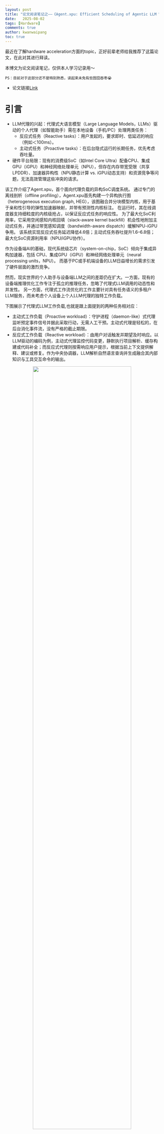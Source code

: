 ```yaml
---
layout: post
title: "论文阅读笔记之——《Agent.xpu: Efficient Scheduling of Agentic LLM Workloads on Heterogeneous SoC》" 
date:   2025-08-02
tags: [Hardware]
comments: true
author: kwanwaipang
toc: true
---
```



<!-- * 目录
{:toc} -->

最近在了解hardware acceleration方面的topic，正好前辈老师给我推荐了这篇论文，在此对其进行拜读。

本博文为论文阅读笔记，仅供本人学习记录用～

~~~
PS：目前对于这部分还不是特别熟悉，读起来未免有些囫囵吞枣😭
~~~

* 论文链接[Link](https://arxiv.org/pdf/2506.24045)


<!-- !!!!!!!!!!!!!!!!!!!!!!!!!!!!!!!!!!!!!!!!!!!!!!!!!!!!!!!!!!!!!!!!!!!!!!!!!!!!!!!!!!!!!!!!!!!!!!!!!!!!!!!!!!!!!!!!!!!!!!!!!!! -->
# 引言

* LLM代理的兴起：代理式大语言模型（Large Language Models，LLMs）驱动的个人代理（如智能助手）需在本地设备（手机/PC）处理两类任务：
    * 反应式任务（Reactive tasks）：用户发起的，要求即时、低延迟的响应（例如＜100ms）。
    * 主动式任务（Proactive tasks）：在后台隐式运行的长期任务，优先考虑吞吐量。
* 硬件平台局限：现有的消费级SoC（如Intel Core Ultra）配备CPU、集成GPU（iGPU）和神经网络处理单元（NPU），但存在内存带宽受限（共享LPDDR）、加速器异构性（NPU静态计算 vs. iGPU动态支持）和资源竞争等问题，无法高效管理这些冲突的请求。

该工作介绍了Agent.xpu，首个面向代理负载的异构SoC调度系统。
通过专门的离线剖析（offline profiling），Agent.xpu首先构建一个异构执行图（heterogeneous execution graph, HEG），该图融合并分块模型内核，用于基于亲和性引导的弹性加速器映射，并带有预测性内核标注。
在运行时，其在线调度器支持细粒度的内核级抢占，以保证反应式任务的响应性。
为了最大化SoC利用率，它采用空闲感知内核回填（slack-aware kernel backfill）机会性地附加主动式任务，并通过带宽感知调度（bandwidth-aware dispatch）缓解NPU-iGPU争用。
该系统实现反应式任务延迟降低4.6倍；主动式任务吞吐提升1.6–6.8倍；最大化SoC资源利用率（NPU/iGPU协作）。

作为设备端AI的基础，现代系统级芯片（system-on-chip，SoC）倾向于集成异构加速器，包括
CPU、集成GPU（iGPU）和神经网络处理单元（neural processing units，NPU）。
而基于PC或手机端设备的LLM日益增长的需求引发了硬件层面的激烈竞争。

然而，现实世界的个人助手与设备端LLM之间的差距仍在扩大。一方面，现有的设备端推理优化工作专注于孤立的推理任务，忽略了代理式LLM调用的动态性和并发性。
另一方面，代理式工作流优化的工作主要针对具有任务语义的多租户LLM服务，而未考虑个人设备上个人LLM代理的独特工作负载。

下图展示了代理式LLM工作负载,也就是跟上面提到的两种任务相对应：
* 主动式工作负载（Proactive workload）：守护进程（daemon-like）式代理监听预定事件信号并据此采取行动，无需人工干预。主动式代理是轻松的，在后台消化事件流，没有严格的截止期限。
* 反应式工作负载（Reactive workload）：由用户对话触发并期望及时响应。以LLM驱动的编码为例，主动式代理监控代码变更，静默执行项目解析、缓存构建或代码补全；而反应式代理则按需响应用户提示，根据当前上下文提供解释、建议或修复。作为中央协调器，LLM解析自然语言查询并生成融合其内部知识与工具交互命令的输出。

<div align="center">
  <img src="../images/微信截图_20250802190855.png" width="80%" />
<figcaption>  
</figcaption>
</div>

这两个混合的工作负载在高效执行上面临以下的挑战：
1. LLM的动态特性与加速器的硬件刚性之间存在不匹配。NPU擅长处理静态的、预编译的计算图，但难以应对LLM推理固有的可变序列长度问题；而更灵活的iGPU则面临较低能效和图形任务干扰的问题。
2. 共享内存SoC上受限的内存资源和带宽争用造成了关键瓶颈，导致性能下降，尤其是在延迟敏感型（latency-sensitive）和吞吐量导向型（throughput-oriented）任务并发运行时。
3. 当前的异构SoC运行时，为代理式工作负载提供的抽象不足，缺乏对细粒度抢占、优先级调度和动态批处理（dynamic batching）的原生支持，而这些对于高效地共置（co-locate）反应式和主动式任务是必需的。

针对现有的这些主流推理引擎的缺陷（孤立推理设计，无法协调混合负载）。本文提出的Agent.xpu以在异构SoC上高效调度代理式LLM工作负载。
在高动态性、资源受限的异构SoC上，同时保障反应式任务的低延迟与主动式任务的高吞吐。
其设计的关键在于理解并协调不同的主动式和反应式任务，将它们智能地映射到底层硬件上，以平衡延迟、吞吐量和能效。

主要贡献点如下：
1. 系统性地分析了代理式LLM工作负载的独特特性，量化了现代异构SoC上的算子-XPU亲和性（operator-XPU affinity）、内存争用（memory contention）、批处理效应（batching effects）以及主动-反应式干扰（proactive-reactive interference）。
2. 异构执行图（heterogeneous execution graph, HEG）：一种以异构为中心的计算抽象，用于弹性XPU映射。它支持一种原则性的、异构的预填充（prefill）和解码（decode）阶段分解（disaggregation）方法，跨越NPU和iGPU，以利用加速器优势并减轻干扰。
    * 弹性核映射：将LLM算子按亲和性分组（如GEMM→NPU、MHA→iGPU），支持运行时动态绑定。
    * 预填充-解码解耦：预填充（计算密集型）优先分派至NPU，解码（内存密集型）由iGPU处理，避免阶段干扰。
    * 分块优化：长序列拆分为固定大小块（如4096 tokens），适应NPU静态编译需求（详见图3）。
3. 在线调度器（online scheduler）：结合了用于保证反应式响应性的细粒度内核级抢占机制，以及用于主动式任务工作守恒（work conserving）的空闲感知回填（slack-aware backfill）机制。其内置的XPU协调器（XPU coordinator）实现自适应内核分派（adaptive kernel dispatch），以避免带宽争用、减少流水线气泡（pipeline bubbles）并最大化系统吞吐量。
    * 细粒度抢占：在核边界（非迭代级）保存上下文（KV缓存指针），实现反应式任务即时响应（＜100ms）
    * 空闲感知回填（Slack-Aware Backfill）：利用反应式任务空闲间隙（如iGPU内存等待期），动态附加主动式任务。
    * 带宽争用管理：实时监测DRAM压力，按阈值调度核并发。
    * 统一内存架构优化：消除CPU-加速器间数据拷贝，通过指针传递实现零开销上下文切换。

# 背景介绍

## 异构SoC (Heterogeneous SoC)

异构SoC跨越移动、笔记本和边缘平台，具有如图2所示的类似架构。

<div align="center">
  <img src="../images/微信截图_20250802192056.png" width="80%" />
<figcaption>  
</figcaption>
</div>

其内存层次结构与配备独立加速器（discrete accelerators）的大型异构系统显著不同。
CPU、iGPU和NPU共享系统物理内存，这避免了主机内存与设备之间的数据传输。
* 与独立GPU类似，iGPU由SIMT（单指令多线程）计算单元组成。但它们未配备专用的显存（VRAM）；而是使用一部分系统内存。
* NPU专门为张量运算设计，与iGPU相比具有相当的并行性和更优的能效。大多数NPU的基本构建块是空间处理单元（spatial processing element, PE）阵列，每个PE每个时钟周期执行一次乘加（multiply-and-add）操作。NPU也共享系统内存，并具有有限的片上暂存SRAM（scratchpad SRAM）。


## LLM推理: 从云端到个人设备端

LLM推理通常分为两个阶段：
1. 预填充（Prefill）处理整个输入提示（prompt）以生成首个输出token和键值（KV）缓存；
2. 解码（Decode）则逐个token地生成后续输出，利用并更新KV缓存。解码阶段通常占据大部分推理时间，尤其是在生成长文本时。

## 异构SoC与代理服务之间的Gap
* 模型动态性与硬件刚性不匹配：LLM处理任意大小的用户输入序列，但是主流的NPU都是处理具有静态形状的预定义神经网络（NN）运算而设计的。
* 受限的内存资源和带宽争用：PU和iGPU通常在有限的片上SRAM下运行，并严重依赖外部DRAM，而DRAM既是共享的又是带宽受限的。这限制了内核大小、上下文长度（context length）和批处理维度（batch dimensions）——这些对于服务吞吐量至关重要。此外，NPU和iGPU同时访问DDR会产生争用，从而拖慢并发请求。在处理混合代理式工作负载时，这个瓶颈会加剧：当内存受限（memory-bound）的解码阶段的主动式任务挤占DDR带宽时，延迟敏感的反应式请求在任何加速器上都会延迟。
* 代理式工作负载的运行时抽象（abstraction）不足：大多数异构SoC运行时针对无状态（stateless）、离线（offline）工作负载进行了优化，缺乏面向代理的LLM服务所需的基本抽象。首先，通常缺乏跨代理式LLM请求的动态批处理（dynamic batching）支持，导致硬件利用不足（suboptimal）。其次，异构SoC缺乏软件和硬件对细粒度抢占和优先级调度的辅助支持，使得难以将高优先级工作负载与后台推理隔离开来。第三，由于硬件级控制有限，软件调度器缺乏对加速器状态（例如NPU缓冲区占用率（buffer occupancy））的可见性，难以动态地跨加速器协调计算，导致负载不平衡（load imbalance）和利用不足（underutilization）。


# 异构SoC分析 
接下来，进行了全面的异构SoC分析，以指导Agent.xpu的性能剖析器（profiler）、映射器（mapper）和调度器（scheduler）的设计。

## 算子级分析 (Op-Level Analysis)
在常见的LLM中，线性层（linear layers）中的密集矩阵乘法（GEMM）和多头注意力（multi-head attention, MHA）主导了计算量和总推理时间。其他非线性或逐元素张量运算（element-wise tensor ops）是次要的，并且可以轻松地与线性运算融合，这得益于现代NPU/iGPU中专用的非线性或向量单元。

作者根据LLM算子的作用域（scope） 进行分类：大多数LLM算子在token级（token-level） 操作，可以堆叠处理一个序列；
唯一的例外是MHA（多头注意力层），它计算序列级（sequence-level） 相关性，不允许按token分解（token-wise decomposition）。因此，MHA强制执行动态形状内核，而GEMM可以通过分块（chunking）利用静态内核。
算子类型和序列长度都会影响计算强度（compute intensity）和内存流量（memory traffic）。

关于算子-XPU亲和性（Op-XPU Affinity）这部分看不太懂，详细请见原文。

## 任务级分析 (Task-Level Analysis)
与孤立的LLM推理不同，现实世界的代理式工作负载同时管理延迟关键型（latency-critical）和吞吐量导向型（throughput-oriented）的LLM请求，其中来自不同请求的预填充或解码作业可能重叠。这些重叠的执行加剧了异构SoC有限资源的争用，并降低了系统性能。
* 异构SoC上的批处理效应：批处理多个LLM调用可以直观地提高整体系统吞吐量。然而，在资源受限的SoC上，每个请求的延迟对批处理或共置（colocated）作业的繁重程度变得更加敏感。作者分析了在单个加速器上多种情况的延迟，发现一个预填充作业几乎可以饱和一个NPU或iGPU，因为其延迟随批处理大小（batch size）成比例增加，而解码批处理的执行时间相对稳定。在NPU和iGPU上，与一个预填充任务一起批处理的解码任务的延迟退化（degradation）比预填充任务本身严重得多。这启发了可以利用SoC固有的异构性和内存共享来消除预填充-解码干扰。
* 主动-反应式干扰：代理式LLM系统经常交织（interleave）主动式和反应式任务。为了满足不同任务冲突的延迟或吞吐量期望，需要高效地共同调度（co-schedule）这些LLM工作负载。下图4用四种共同调度方案（co-scheduling schemes）说明了主动式和反应式任务之间的干扰。

<div align="center">
  <img src="../images/微信截图_20250803165204.png" width="80%" />
<figcaption>  
</figcaption>
</div>


# Agent.xpu 概述
Agent.xpu专注于以下主要目标：1) 优先考虑反应式代理LLM请求的端到端延迟，以提升用户体验；2) 提高来自主动式代理的后台LLM调用的整体吞吐量；3) 优化异构SoC中有限计算资源的利用率，以追求性能和能效。
其系统架构如下图所示：

<div align="center">
  <img src="../images/微信截图_20250803165719.png" width="80%" />
<figcaption>  
</figcaption>
</div>

离线模型准备将给定的LLM模型映射到NPU或iGPU内核，形成异构执行图（HEG），然后使用性能或功耗估计对每个内核进行标注，以指导在线调度。弹性内核后端（elastic kernel backend）的具体选择推迟到运行时。当启动Agent.xpu引擎时，模型权重和带有优化内核的HEG被加载到共享内存中。在在线调度期间，Agent.xpu维护尽力而为（best-effort）和实时（real-time）任务队列，分别缓冲主动式和反应式LLM请求。每个任务被分解并转换以适应HEG。XPU协调器（XPU coordinator）对任务队列进行忙轮询（busy polling），并将原始或批处理的内核分派给NPU或iGPU。在Agent.xpu调度策略下，实时内核高效地抢占（preempt）尽力而为的内核以获得最优响应时间，而协调器则机会主义地（opportunistically）将等待队列中合适的尽力而为内核与正在运行的实时内核进行共同调度或批处理。这种空闲感知内核回填（slack-aware kernel backfill）方法在保证实时性的同时最大化系统吞吐量。XPU协调器通过动态内核分配（给NPU/iGPU）、内核批处理以及争用感知、减少气泡（bubble）的内核重排序（reordering）来实现对底层SoC的策略执行。

* 离线阶段：
    1. 性能画像：量化算子-XPU亲和性（如GEMM在NPU能效比iGPU高3×）、内存带宽敏感度。
    2. HEG构建：融合线性/非线性算子，标注核执行时间、内存占用等预测参数。
* 在线阶段：
    1. 双队列调度：实时队列（反应式任务）优先于尽力而为队列（主动式任务）。
    2. XPU协调器：动态分派核至NPU/iGPU，支持核级抢占与回填（图5）。

# 异构执行图 (Heterogeneous Execution Graph)

这部分涉及的是执行的图及计算框架。

# 在线工作负载感知调度（Online Workload-Aware Scheduling）
Agent.xpu中的在线调度器协调执行从HEG派生的异构内核，动态适应代理式工作负载的到达模式和优先级。与仅优化吞吐量的传统LLM服务系统不同，调度器必须在资源受限的SoC上平衡最小化反应式任务延迟和最大化主动式任务吞吐量这两个冲突的目标。

## 调度指南与组件
* 双队列架构（Dual-Queue Architecture）。Agent.xpu采用双队列架构，按优先级隔离工作负载。实时队列（real-time queue）缓冲要求即时响应的反应式LLM请求，而尽力而为队列（best-effort queue）累积可容忍更高延迟的主动式请求。这种分离实现了差异化的调度策略，而无需复杂的优先级反转（priority inversions）。每个传入的LLM请求在到达时根据其优先级标记并相应入队。
* 任务分解与分派（Task Decomposition and Dispatch）。出队时，每个LLM任务根据预编译的HEG分解为一系列内核。通常，预填充时的分块token级内核分配给NPU，而其他内核，包括动态形状的预填充内核和所有解码内核则分配给iGPU。这种分解避免了NPU-iGPU内存争用，并提高了能效，因为解码计算的iGPU利用率较低。然而，内核分派是自适应的（adaptive），取决于当前的工作负载。例如，分派器（dispatcher）可以将反应式任务的预填充内核同时发送给NPU和iGPU以增加并行性，或者在反应式预填充耗时较长时在iGPU上启动饥饿的（starved）主动式预填充。这些任务转换步骤在保持数据依赖关系（data dependencies）的同时，暴露了跨异构加速器的并行性机会。
* XPU协调器（XPU Coordinator）。核心的XPU协调器实现了一个忙轮询循环（busy-polling loop），持续监控两个队列并协调内核分派。协调器维护几个关键数据结构：1) 活动内核表（Active kernel table）：跟踪每个加速器上当前正在执行的内核。2) 内存压力估计器（Memory pressure estimator）：聚合（aggregates）活动内核的带宽利用率。3) 抢占上下文缓冲区（Preemption context buffer）：存储指向被抢占内核的中间缓冲区的指针。4) 回填候选池（Backfill candidate pool）：维护准备执行（ready-to-execute）的尽力而为内核。

## 细粒度内核级抢占
为确保反应式任务的响应性，Agent.xpu实现了一种新颖的内核级抢占机制，在最小化上下文切换开销的同时保留计算进度。
* 抢占粒度（Preemption Granularity）。与丢弃整个计算或延迟传入请求的迭代级（iteration-level）抢占不同，我们的方法在HEG内的内核边界（kernel boundaries）操作。当在主动式执行期间到达反应式任务时，协调器允许当前内核完成（避免内核中段中断）。我们适当的分块策略将每个预填充内核的执行时间限制在100毫秒以内，从而最小化了抢占延迟。然后，协调器对主动式任务的状态进行检查点（checkpoint），包括部分KV缓存和层进度（layer progress）。检查点操作没有额外开销，因为内核执行后中间结果已位于DDR中，无需显式传输。然后，根据延迟要求或功耗预算（power budget），反应式内核被立即调度到预填充或解码流水线（pipelines）。与迭代级或层级（layer-level）抢占相比，这种细粒度机制利用了LLM计算中的自然边界；每个内核产生定义明确的中间激活，作为高效的检查点。
* 上下文管理（Context Management）。调度器维护每个被抢占请求的元信息（meta information）和上下文（context）。元信息包括输入提示（input prompt）、到达时间（arrival time）以及预填充或解码进度。如果被抢占的请求处于预填充中途，则可以根据提示长度和内核标注推导出其预计完成时间（estimated time to completion, ETC）。对于已进入解码阶段的请求，除非它们遵循某种输出模板，否则无法跟踪其ETC。ETC将指导我们稍后讨论的恢复策略（resumption strategy）。
* 恢复策略（Resumption Strategy）。考虑被抢占的主动式任务恢复执行时的场景：反应式任务完成预填充，而原始的主动式解码可以自动与卸载到iGPU的反应式预填充一起批处理。被抢占的主动式任务基于一个动态优先级恢复预填充执行，该优先级同时考虑任务进度（progress）和自抢占以来经过的时间（elapsed time）。为避免饥饿（starvation），等待时间（pending time）超过特定阈值的主动式任务将首先恢复。其他任务的优先级将由其ETC决定：ETC较低的任务优先，因为它们可以更早进入iGPU上的解码流水线，这提高了解码流水线的整体吞吐量。恢复时，可以无额外开销地召回请求上下文。

## 空闲感知内核回填
为了在不影响反应式性能的前提下最大化系统利用率，Agent.xpu采用空闲感知回填（slack-aware backfill），机会性地将尽力而为内核与实时工作负载共同调度。
* 空闲识别（Slack Identification）。调度器在反应式工作负载中识别三种类型的执行空闲（execution slack）：
  1. 结构性空闲（Structural slack）：NPU和iGPU操作之间固有的并行性（inherent parallelism）。当其中一个（NPU或iGPU）运行时，另一个可能处于空闲。
  2. 计算空闲（Compute Slack）：在内存受限内核期间计算资源利用不足（underutilized），这在iGPU解码内核中很常见。批处理（batching）是提高吞吐量最直接的方法。
  3. 内存空闲（Memory slack）：在计算受限内核期间带宽利用不足。解决方法是利用结构性空闲，在另一个XPU上调度内核。
* XPU内与跨XPU回填（Intra- and Inter-XPU Backfill）。基于识别出的空闲，主动式内核可以在同一XPU或另一XPU流水线上回填反应式内核。
  1. XPU内回填（Intra-XPU backfill）：通过自适应批处理（adaptive batching）利用内存受限内核未充分利用的计算吞吐量。这适用于iGPU上的token级解码内核，而注意力内核（attention kernels）必须逐个执行。在每次解码迭代（decode iteration）的边界，等待中的（pending）主动式解码请求加入批处理，而不会干扰反应式延迟。
  2. 跨XPU回填（Inter-XPU backfill）：通过消除NPU或iGPU流水线中的气泡（bubbles）来利用结构性和内存空闲。例如，NPU上的主动式预填充可以与iGPU上的反应式解码并行工作。

其中，候选的主动式内核必须满足几个约束：
1. 持续时间约束（Duration constraint）：在反应式内核的执行窗口（execution window）内完成。
2. 内存约束（Memory constraint）：组合带宽利用率低于阈值。
3. 亲和性约束（Affinity constraint）：尽可能针对非冲突（non-conflicting）的加速器。

# 主要实验结果与结论

关键性能：
* 反应式任务延迟：
    * Agent.xpu：平均4.6倍降低（图7），尤其在主动任务高负载下保持稳定（Llama.cpp延迟陡增）。
* 主动式任务吞吐：
    * Agent.xpu：1.6–6.8倍提升（图6），NPU利用率达85%，iGPU负载＜30%。
* 资源效率：
    * 内存带宽争用减少40%（通过分时调度GEMV类核）。
    * 能耗降低2.1倍（J/token），因NPU处理高能效GEMM。


Agent.xpu通过HEG解耦计算阶段与动态核调度，在异构SoC上首次实现代理负载的高效并发：低延迟（反应式）与高吞吐（主动式）的协同优化，为端侧LLM代理系统奠定基础。